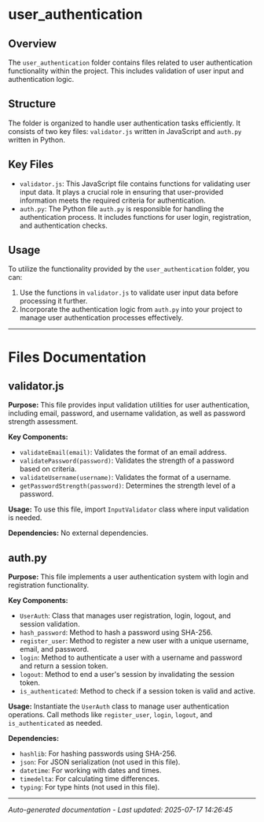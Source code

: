 # user_authentication

## Overview
The `user_authentication` folder contains files related to user authentication functionality within the project. This includes validation of user input and authentication logic.

## Structure
The folder is organized to handle user authentication tasks efficiently. It consists of two key files: `validator.js` written in JavaScript and `auth.py` written in Python.

## Key Files
- `validator.js`: This JavaScript file contains functions for validating user input data. It plays a crucial role in ensuring that user-provided information meets the required criteria for authentication.
- `auth.py`: The Python file `auth.py` is responsible for handling the authentication process. It includes functions for user login, registration, and authentication checks.

## Usage
To utilize the functionality provided by the `user_authentication` folder, you can:
1. Use the functions in `validator.js` to validate user input data before processing it further.
2. Incorporate the authentication logic from `auth.py` into your project to manage user authentication processes effectively.

---

# Files Documentation

## validator.js

**Purpose:** This file provides input validation utilities for user authentication, including email, password, and username validation, as well as password strength assessment.

**Key Components:**
- `validateEmail(email)`: Validates the format of an email address.
- `validatePassword(password)`: Validates the strength of a password based on criteria.
- `validateUsername(username)`: Validates the format of a username.
- `getPasswordStrength(password)`: Determines the strength level of a password.

**Usage:** To use this file, import `InputValidator` class where input validation is needed.

**Dependencies:** No external dependencies.

## auth.py

**Purpose:** This file implements a user authentication system with login and registration functionality.

**Key Components:**
- `UserAuth`: Class that manages user registration, login, logout, and session validation.
- `hash_password`: Method to hash a password using SHA-256.
- `register_user`: Method to register a new user with a unique username, email, and password.
- `login`: Method to authenticate a user with a username and password and return a session token.
- `logout`: Method to end a user's session by invalidating the session token.
- `is_authenticated`: Method to check if a session token is valid and active.

**Usage:** Instantiate the `UserAuth` class to manage user authentication operations. Call methods like `register_user`, `login`, `logout`, and `is_authenticated` as needed.

**Dependencies:** 
- `hashlib`: For hashing passwords using SHA-256.
- `json`: For JSON serialization (not used in this file).
- `datetime`: For working with dates and times.
- `timedelta`: For calculating time differences.
- `typing`: For type hints (not used in this file).

---
*Auto-generated documentation - Last updated: 2025-07-17 14:26:45*
